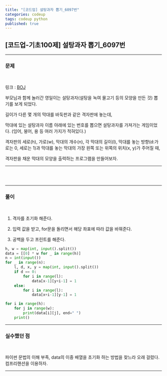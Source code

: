 ```yaml
---
title: "[코드업] 설탕과자 뽑기_6097번"
categories: codeup
tags: codeup python
published: true
---
```


## [코드업-기초100제] 설탕과자 뽑기\_6097번

---

### 문제

<br>

링크 : [BOJ](https://codeup.kr/problem.php?id=6097)

부모님과 함께 놀러간 영일이는
설탕과자(설탕을 녹여 물고기 등의 모양을 만든 것) 뽑기를 보게 되었다.

길이가 다른 몇 개의 막대를 바둑판과 같은 격자판에 놓는데,

막대에 있는 설탕과자 이름 아래에 있는 번호를 뽑으면 설탕과자를 가져가는 게임이었다.
(잉어, 붕어, 용 등 여러 가지가 적혀있다.)

격자판의 세로(h), 가로(w), 막대의 개수(n), 각 막대의 길이(l),
막대를 놓는 방향(d:가로는 0, 세로는 1)과
막대를 놓는 막대의 가장 왼쪽 또는 위쪽의 위치(x, y)가 주어질 때,

격자판을 채운 막대의 모양을 출력하는 프로그램을 만들어보자.

---

<br/><br/>

---

### 풀이

<br>

1. 격자를 초기화 해준다.

2. 입력 값을 받고, for문을 돌리면서 해당 좌표에 따라 값을 바꿔준다.

3. 공백을 두고 프린트를 해준다.

```python
h, w = map(int, input().split())
data = [[0] * w for _ in range(h)]
n = int(input())
for _ in range(n):
    l, d, x, y = map(int, input().split())
    if d == 0:
        for i in range(l):
            data[x-1][y+i-1] = 1
    else:
        for i in range(l):
            data[x+i-1][y-1] = 1

for i in range(h):
    for j in range(w):
        print(data[i][j], end=" ")
    print()
```

---

### 실수했던 점

<br>

파이썬 문법의 이해 부족, data의 이중 배열을 초기화 하는 방법을 찾느라
오래 걸렸다. 컴프리핸션을 이용하자.

---
